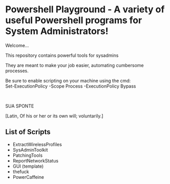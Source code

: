 # Powershell Playground - A variety of useful Powershell programs for System Administrators!

Welcome...

This repository contains powerful tools for sysadmins  <br/>

They are meant to make your job easier, automating cumbersome processes.

Be sure to enable scripting on your machine using the cmd: <br/> 
Set-ExecutionPolicy -Scope Process -ExecutionPolicy Bypass


<br/>

SUA SPONTE

[Latin, Of his or her or its own will; voluntarily.]

## List of Scripts

- ExtractWirelessProfiles
- SysAdminToolkit
- PatchingTools
- ReportNetworkStatus
- GUI (template)
- thefuck
- PowerCaffeine
